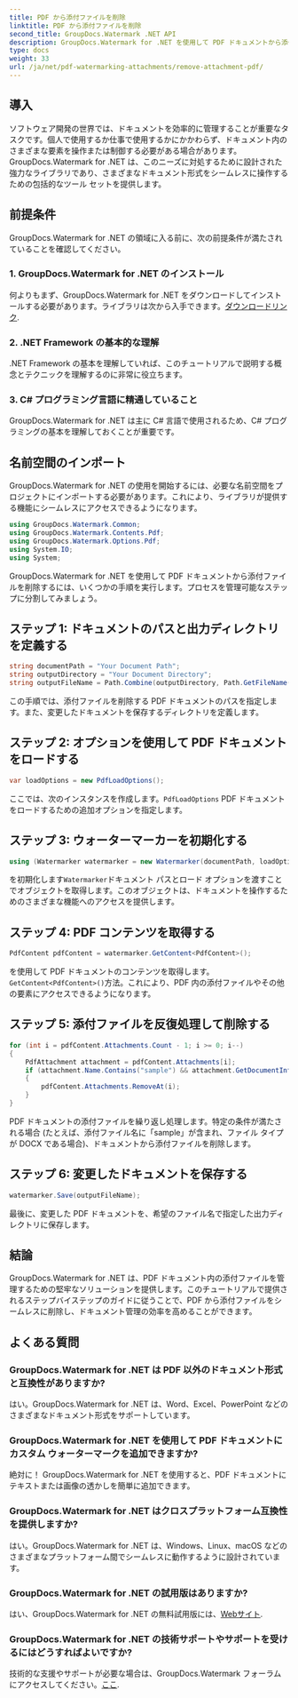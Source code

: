 ```yaml
---
title: PDF から添付ファイルを削除
linktitle: PDF から添付ファイルを削除
second_title: GroupDocs.Watermark .NET API
description: GroupDocs.Watermark for .NET を使用して PDF ドキュメントから添付ファイルを簡単に削除する方法を学びます。文書管理の効率を高めます。
type: docs
weight: 33
url: /ja/net/pdf-watermarking-attachments/remove-attachment-pdf/
---
```

## 導入
ソフトウェア開発の世界では、ドキュメントを効率的に管理することが重要なタスクです。個人で使用するか仕事で使用するかにかかわらず、ドキュメント内のさまざまな要素を操作または制御する必要がある場合があります。 GroupDocs.Watermark for .NET は、このニーズに対処するために設計された強力なライブラリであり、さまざまなドキュメント形式をシームレスに操作するための包括的なツール セットを提供します。
## 前提条件
GroupDocs.Watermark for .NET の領域に入る前に、次の前提条件が満たされていることを確認してください。
### 1. GroupDocs.Watermark for .NET のインストール
何よりもまず、GroupDocs.Watermark for .NET をダウンロードしてインストールする必要があります。ライブラリは次から入手できます。[ダウンロードリンク](https://releases.groupdocs.com/Watermark/net/).
### 2. .NET Framework の基本的な理解
.NET Framework の基本を理解していれば、このチュートリアルで説明する概念とテクニックを理解するのに非常に役立ちます。
### 3. C# プログラミング言語に精通していること
GroupDocs.Watermark for .NET は主に C# 言語で使用されるため、C# プログラミングの基本を理解しておくことが重要です。

## 名前空間のインポート
GroupDocs.Watermark for .NET の使用を開始するには、必要な名前空間をプロジェクトにインポートする必要があります。これにより、ライブラリが提供する機能にシームレスにアクセスできるようになります。

```csharp
using GroupDocs.Watermark.Common;
using GroupDocs.Watermark.Contents.Pdf;
using GroupDocs.Watermark.Options.Pdf;
using System.IO;
using System;
```
GroupDocs.Watermark for .NET を使用して PDF ドキュメントから添付ファイルを削除するには、いくつかの手順を実行します。プロセスを管理可能なステップに分割してみましょう。
## ステップ 1: ドキュメントのパスと出力ディレクトリを定義する
```csharp
string documentPath = "Your Document Path";
string outputDirectory = "Your Document Directory";
string outputFileName = Path.Combine(outputDirectory, Path.GetFileName(documentPath));
```
この手順では、添付ファイルを削除する PDF ドキュメントのパスを指定します。また、変更したドキュメントを保存するディレクトリを定義します。
## ステップ 2: オプションを使用して PDF ドキュメントをロードする
```csharp
var loadOptions = new PdfLoadOptions();
```
ここでは、次のインスタンスを作成します。`PdfLoadOptions` PDF ドキュメントをロードするための追加オプションを指定します。
## ステップ 3: ウォーターマーカーを初期化する
```csharp
using (Watermarker watermarker = new Watermarker(documentPath, loadOptions))
```
を初期化します`Watermarker`ドキュメント パスとロード オプションを渡すことでオブジェクトを取得します。このオブジェクトは、ドキュメントを操作するためのさまざまな機能へのアクセスを提供します。
## ステップ 4: PDF コンテンツを取得する
```csharp
PdfContent pdfContent = watermarker.GetContent<PdfContent>();
```
を使用して PDF ドキュメントのコンテンツを取得します。`GetContent<PdfContent>()`方法。これにより、PDF 内の添付ファイルやその他の要素にアクセスできるようになります。
## ステップ 5: 添付ファイルを反復処理して削除する
```csharp
for (int i = pdfContent.Attachments.Count - 1; i >= 0; i--)
{
    PdfAttachment attachment = pdfContent.Attachments[i];
    if (attachment.Name.Contains("sample") && attachment.GetDocumentInfo().FileType == FileType.DOCX)
    {
        pdfContent.Attachments.RemoveAt(i);
    }
}
```
PDF ドキュメントの添付ファイルを繰り返し処理します。特定の条件が満たされる場合 (たとえば、添付ファイル名に「sample」が含まれ、ファイル タイプが DOCX である場合)、ドキュメントから添付ファイルを削除します。
## ステップ 6: 変更したドキュメントを保存する
```csharp
watermarker.Save(outputFileName);
```
最後に、変更した PDF ドキュメントを、希望のファイル名で指定した出力ディレクトリに保存します。

## 結論
GroupDocs.Watermark for .NET は、PDF ドキュメント内の添付ファイルを管理するための堅牢なソリューションを提供します。このチュートリアルで提供されるステップバイステップのガイドに従うことで、PDF から添付ファイルをシームレスに削除し、ドキュメント管理の効率を高めることができます。
## よくある質問
### GroupDocs.Watermark for .NET は PDF 以外のドキュメント形式と互換性がありますか?
はい。GroupDocs.Watermark for .NET は、Word、Excel、PowerPoint などのさまざまなドキュメント形式をサポートしています。
### GroupDocs.Watermark for .NET を使用して PDF ドキュメントにカスタム ウォーターマークを追加できますか?
絶対に！ GroupDocs.Watermark for .NET を使用すると、PDF ドキュメントにテキストまたは画像の透かしを簡単に追加できます。
### GroupDocs.Watermark for .NET はクロスプラットフォーム互換性を提供しますか?
はい。GroupDocs.Watermark for .NET は、Windows、Linux、macOS などのさまざまなプラットフォーム間でシームレスに動作するように設計されています。
### GroupDocs.Watermark for .NET の試用版はありますか?
はい、GroupDocs.Watermark for .NET の無料試用版には、[Webサイト](https://releases.groupdocs.com/).
### GroupDocs.Watermark for .NET の技術サポートやサポートを受けるにはどうすればよいですか?
技術的な支援やサポートが必要な場合は、GroupDocs.Watermark フォーラムにアクセスしてください。[ここ](https://forum.groupdocs.com/c/watermark/19).
